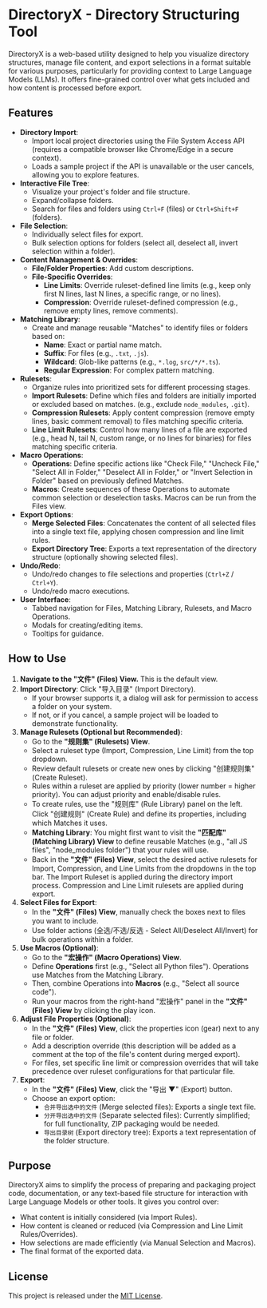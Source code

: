 # DirectoryX - Directory Structuring Tool

DirectoryX is a web-based utility designed to help you visualize directory structures, manage file content, and export selections in a format suitable for various purposes, particularly for providing context to Large Language Models (LLMs). It offers fine-grained control over what gets included and how content is processed before export.

## Features

*   **Directory Import**:
    *   Import local project directories using the File System Access API (requires a compatible browser like Chrome/Edge in a secure context).
    *   Loads a sample project if the API is unavailable or the user cancels, allowing you to explore features.
*   **Interactive File Tree**:
    *   Visualize your project's folder and file structure.
    *   Expand/collapse folders.
    *   Search for files and folders using `Ctrl+F` (files) or `Ctrl+Shift+F` (folders).
*   **File Selection**:
    *   Individually select files for export.
    *   Bulk selection options for folders (select all, deselect all, invert selection within a folder).
*   **Content Management & Overrides**:
    *   **File/Folder Properties**: Add custom descriptions.
    *   **File-Specific Overrides**:
        *   **Line Limits**: Override ruleset-defined line limits (e.g., keep only first N lines, last N lines, a specific range, or no lines).
        *   **Compression**: Override ruleset-defined compression (e.g., remove empty lines, remove comments).
*   **Matching Library**:
    *   Create and manage reusable "Matches" to identify files or folders based on:
        *   **Name**: Exact or partial name match.
        *   **Suffix**: For files (e.g., `.txt`, `.js`).
        *   **Wildcard**: Glob-like patterns (e.g., `*.log`, `src/*/*.ts`).
        *   **Regular Expression**: For complex pattern matching.
*   **Rulesets**:
    *   Organize rules into prioritized sets for different processing stages.
    *   **Import Rulesets**: Define which files and folders are initially imported or excluded based on matches. (e.g., exclude `node_modules`, `.git`).
    *   **Compression Rulesets**: Apply content compression (remove empty lines, basic comment removal) to files matching specific criteria.
    *   **Line Limit Rulesets**: Control how many lines of a file are exported (e.g., head N, tail N, custom range, or no lines for binaries) for files matching specific criteria.
*   **Macro Operations**:
    *   **Operations**: Define specific actions like "Check File," "Uncheck File," "Select All in Folder," "Deselect All in Folder," or "Invert Selection in Folder" based on previously defined Matches.
    *   **Macros**: Create sequences of these Operations to automate common selection or deselection tasks. Macros can be run from the Files view.
*   **Export Options**:
    *   **Merge Selected Files**: Concatenates the content of all selected files into a single text file, applying chosen compression and line limit rules.
    *   **Export Directory Tree**: Exports a text representation of the directory structure (optionally showing selected files).
*   **Undo/Redo**:
    *   Undo/redo changes to file selections and properties (`Ctrl+Z` / `Ctrl+Y`).
    *   Undo/redo macro executions.
*   **User Interface**:
    *   Tabbed navigation for Files, Matching Library, Rulesets, and Macro Operations.
    *   Modals for creating/editing items.
    *   Tooltips for guidance.

## How to Use

1.  **Navigate to the "文件" (Files) View.** This is the default view.
2.  **Import Directory**: Click "导入目录" (Import Directory).
    *   If your browser supports it, a dialog will ask for permission to access a folder on your system.
    *   If not, or if you cancel, a sample project will be loaded to demonstrate functionality.
3.  **Manage Rulesets (Optional but Recommended)**:
    *   Go to the **"规则集" (Rulesets) View**.
    *   Select a ruleset type (Import, Compression, Line Limit) from the top dropdown.
    *   Review default rulesets or create new ones by clicking "创建规则集" (Create Ruleset).
    *   Rules within a ruleset are applied by priority (lower number = higher priority). You can adjust priority and enable/disable rules.
    *   To create rules, use the "规则库" (Rule Library) panel on the left. Click "创建规则" (Create Rule) and define its properties, including which Matches it uses.
    *   **Matching Library**: You might first want to visit the **"匹配库" (Matching Library) View** to define reusable Matches (e.g., "all JS files", "node_modules folder") that your rules will use.
    *   Back in the **"文件" (Files) View**, select the desired active rulesets for Import, Compression, and Line Limits from the dropdowns in the top bar. The Import Ruleset is applied during the directory import process. Compression and Line Limit rulesets are applied during export.
4.  **Select Files for Export**:
    *   In the **"文件" (Files) View**, manually check the boxes next to files you want to include.
    *   Use folder actions (全选/不选/反选 - Select All/Deselect All/Invert) for bulk operations within a folder.
5.  **Use Macros (Optional)**:
    *   Go to the **"宏操作" (Macro Operations) View**.
    *   Define **Operations** first (e.g., "Select all Python files"). Operations use Matches from the Matching Library.
    *   Then, combine Operations into **Macros** (e.g., "Select all source code").
    *   Run your macros from the right-hand "宏操作" panel in the **"文件" (Files) View** by clicking the play icon.
6.  **Adjust File Properties (Optional)**:
    *   In the **"文件" (Files) View**, click the properties icon (gear) next to any file or folder.
    *   Add a description override (this description will be added as a comment at the top of the file's content during merged export).
    *   For files, set specific line limit or compression overrides that will take precedence over ruleset configurations for that particular file.
7.  **Export**:
    *   In the **"文件" (Files) View**, click the "导出 ▼" (Export) button.
    *   Choose an export option:
        *   `合并导出选中的文件` (Merge selected files): Exports a single text file.
        *   `分开导出选中的文件` (Separate selected files): Currently simplified; for full functionality, ZIP packaging would be needed.
        *   `导出目录树` (Export directory tree): Exports a text representation of the folder structure.

## Purpose

DirectoryX aims to simplify the process of preparing and packaging project code, documentation, or any text-based file structure for interaction with Large Language Models or other tools. It gives you control over:
*   What content is initially considered (via Import Rules).
*   How content is cleaned or reduced (via Compression and Line Limit Rules/Overrides).
*   How selections are made efficiently (via Manual Selection and Macros).
*   The final format of the exported data.

## License

This project is released under the [MIT License](LICENSE).
